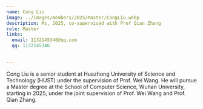 ```yaml
---
name: Cong Liu
image: ../images/members/2025/Master/CongLiu.webp
description: Ms, 2025, co-supervised with Prof Qian Zhang 
role: Master
links:
  email: 1132145346@qq.com
  qq: 1132145346

  
---
```


Cong Liu is a senior student at Huazhong University of Science and Technology (HUST) under the supervision of Prof. Wei Wang. He will pursue a Master degree at the School of Computer Science, Wuhan University, starting in 2025, under the joint supervision of Prof. Wei Wang and Prof. Qian Zhang.